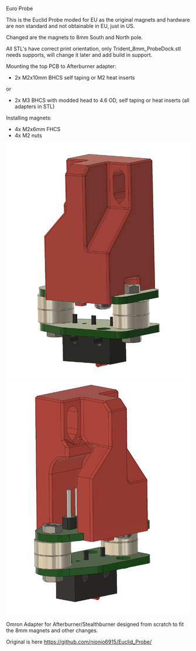 Euro Probe

This is the Euclid Probe moded for EU as the original magnets and hardware are non standard and not obtainable in EU, just in US.

Changed are the magnets to 8mm South and North pole.

All STL's have correct print orientation, only Trident_8mm_ProbeDock.stl needs supports, will change it later and add build in support.

Mounting the top PCB to Afterburner adapter:
- 2x M2x10mm BHCS self taping or M2 heat inserts 

or

- 2x M3 BHCS with modded head to 4.6 OD, self taping or heat inserts (all adapters in STL)

Installing magnets:
- 4x M2x6mm FHCS 
- 4x M2 nuts


![PIC](Images/PIC2.png)
![PIC](Images/PIC3.png)

Omron Adapter for Afterburner/Stealthburner designed from scratch to fit the 8mm magnets and other changes.

Original is here
https://github.com/nionio6915/Euclid_Probe/
